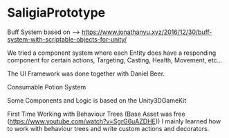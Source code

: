 # SaligiaPrototype
Buff System based on --> https://www.jonathanyu.xyz/2016/12/30/buff-system-with-scriptable-objects-for-unity/

We tried a component system where each Entity does have a responding component for certain actions, Targeting, Casting, Health, Movement, etc...

The UI Framework was done together with Daniel Beer.

Consumable Potion System

Some Components and Logic is based on the Unity3DGameKit

First Time Working with Behaviour Trees (Base Asset was free (https://www.youtube.com/watch?v=SgrG6uAZDHE))
I mainly learned how to work with behaviour trees and write custom actions and decorators.